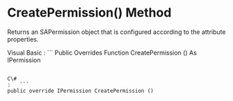 <!-- loio3c1dd1aa6c5f1014b1dda8efbf2fe820 -->

# CreatePermission\(\) Method

Returns an SAPermission object that is configured according to the attribute properties.



Visual Basic
:   ```
Public Overrides Function CreatePermission () As IPermission
```

C\#
:   ```
public override IPermission CreatePermission ()
```

